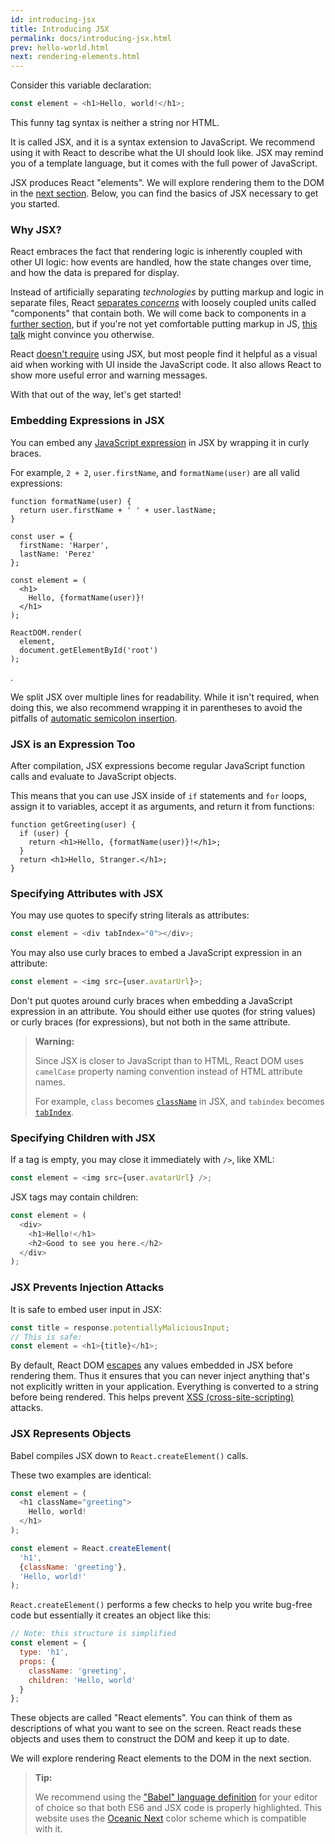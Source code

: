 ```yaml
---
id: introducing-jsx
title: Introducing JSX
permalink: docs/introducing-jsx.html
prev: hello-world.html
next: rendering-elements.html
---
```


Consider this variable declaration:

```js
const element = <h1>Hello, world!</h1>;
```

This funny tag syntax is neither a string nor HTML.

It is called JSX, and it is a syntax extension to JavaScript. We recommend using it with React to describe what the UI should look like. JSX may remind you of a template language, but it comes with the full power of JavaScript.

JSX produces React "elements". We will explore rendering them to the DOM in the [next section](/docs/rendering-elements.html). Below, you can find the basics of JSX necessary to get you started.

### Why JSX?

React embraces the fact that rendering logic is inherently coupled with other UI logic: how events are handled, how the state changes over time, and how the data is prepared for display.

Instead of artificially separating *technologies* by putting markup and logic in separate files, React [separates *concerns*](https://en.wikipedia.org/wiki/Separation_of_concerns) with loosely coupled units called "components" that contain both. We will come back to components in a [further section](/docs/components-and-props.html), but if you're not yet comfortable putting markup in JS, [this talk](https://www.youtube.com/watch?v=x7cQ3mrcKaY) might convince you otherwise.

React [doesn't require](/docs/react-without-jsx.html) using JSX, but most people find it helpful as a visual aid when working with UI inside the JavaScript code. It also allows React to show more useful error and warning messages.

With that out of the way, let's get started!

### Embedding Expressions in JSX

You can embed any [JavaScript expression](https://developer.mozilla.org/en-US/docs/Web/JavaScript/Guide/Expressions_and_Operators#Expressions) in JSX by wrapping it in curly braces.

For example, `2 + 2`, `user.firstName`, and `formatName(user)` are all valid expressions:

```js{12}
function formatName(user) {
  return user.firstName + ' ' + user.lastName;
}

const user = {
  firstName: 'Harper',
  lastName: 'Perez'
};

const element = (
  <h1>
    Hello, {formatName(user)}!
  </h1>
);

ReactDOM.render(
  element,
  document.getElementById('root')
);
```

[](codepen://introducing-jsx).

We split JSX over multiple lines for readability. While it isn't required, when doing this, we also recommend wrapping it in parentheses to avoid the pitfalls of [automatic semicolon insertion](http://stackoverflow.com/q/2846283).

### JSX is an Expression Too

After compilation, JSX expressions become regular JavaScript function calls and evaluate to JavaScript objects.

This means that you can use JSX inside of `if` statements and `for` loops, assign it to variables, accept it as arguments, and return it from functions:

```js{3,5}
function getGreeting(user) {
  if (user) {
    return <h1>Hello, {formatName(user)}!</h1>;
  }
  return <h1>Hello, Stranger.</h1>;
}
```

### Specifying Attributes with JSX

You may use quotes to specify string literals as attributes:

```js
const element = <div tabIndex="0"></div>;
```

You may also use curly braces to embed a JavaScript expression in an attribute:

```js
const element = <img src={user.avatarUrl}>;
```

Don't put quotes around curly braces when embedding a JavaScript expression in an attribute. You should either use quotes (for string values) or curly braces (for expressions), but not both in the same attribute.

>**Warning:**
>
>Since JSX is closer to JavaScript than to HTML, React DOM uses `camelCase` property naming convention instead of HTML attribute names.
>
>For example, `class` becomes [`className`](https://developer.mozilla.org/en-US/docs/Web/API/Element/className) in JSX, and `tabindex` becomes [`tabIndex`](https://developer.mozilla.org/en-US/docs/Web/API/HTMLElement/tabIndex).

### Specifying Children with JSX

If a tag is empty, you may close it immediately with `/>`, like XML:

```js
const element = <img src={user.avatarUrl} />;
```

JSX tags may contain children:

```js
const element = (
  <div>
    <h1>Hello!</h1>
    <h2>Good to see you here.</h2>
  </div>
);
```

### JSX Prevents Injection Attacks

It is safe to embed user input in JSX:

```js
const title = response.potentiallyMaliciousInput;
// This is safe:
const element = <h1>{title}</h1>;
```

By default, React DOM [escapes](http://stackoverflow.com/questions/7381974/which-characters-need-to-be-escaped-on-html) any values embedded in JSX before rendering them. Thus it ensures that you can never inject anything that's not explicitly written in your application. Everything is converted to a string before being rendered. This helps prevent [XSS (cross-site-scripting)](https://en.wikipedia.org/wiki/Cross-site_scripting) attacks.

### JSX Represents Objects

Babel compiles JSX down to `React.createElement()` calls.

These two examples are identical:

```js
const element = (
  <h1 className="greeting">
    Hello, world!
  </h1>
);
```

```js
const element = React.createElement(
  'h1',
  {className: 'greeting'},
  'Hello, world!'
);
```

`React.createElement()` performs a few checks to help you write bug-free code but essentially it creates an object like this:

```js
// Note: this structure is simplified
const element = {
  type: 'h1',
  props: {
    className: 'greeting',
    children: 'Hello, world'
  }
};
```

These objects are called "React elements". You can think of them as descriptions of what you want to see on the screen. React reads these objects and uses them to construct the DOM and keep it up to date.

We will explore rendering React elements to the DOM in the next section.

>**Tip:**
>
>We recommend using the ["Babel" language definition](http://babeljs.io/docs/editors) for your editor of choice so that both ES6 and JSX code is properly highlighted. This website uses the [Oceanic Next](https://labs.voronianski.com/oceanic-next-color-scheme/) color scheme which is compatible with it.
